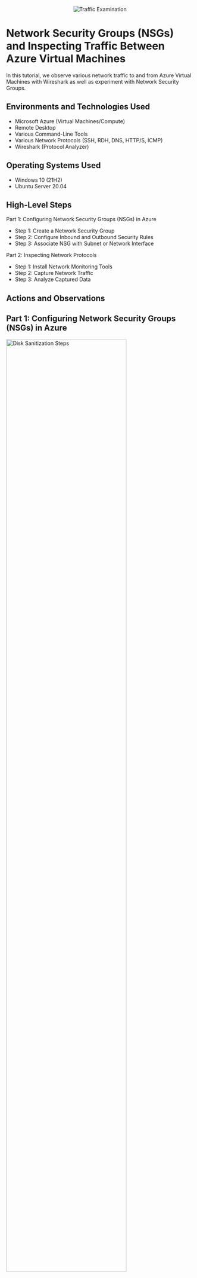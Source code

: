<p align="center">
<img src="https://i.imgur.com/Ua7udoS.png" alt="Traffic Examination"/>
</p>

<h1>Network Security Groups (NSGs) and Inspecting Traffic Between Azure Virtual Machines</h1>
In this tutorial, we observe various network traffic to and from Azure Virtual Machines with Wireshark as well as experiment with Network Security Groups. <br />

<h2>Environments and Technologies Used</h2>

- Microsoft Azure (Virtual Machines/Compute)
- Remote Desktop
- Various Command-Line Tools
- Various Network Protocols (SSH, RDH, DNS, HTTP/S, ICMP)
- Wireshark (Protocol Analyzer)

<h2>Operating Systems Used </h2>

- Windows 10 (21H2)
- Ubuntu Server 20.04

<h2>High-Level Steps</h2>
<p>
Part 1: Configuring Network Security Groups (NSGs) in Azure
  
  - Step 1: Create a Network Security Group
  - Step 2: Configure Inbound and Outbound Security Rules
  - Step 3: Associate NSG with Subnet or Network Interface
    
Part 2: Inspecting Network Protocols

  - Step 1: Install Network Monitoring Tools
  - Step 2: Capture Network Traffic
  - Step 3: Analyze Captured Data
  <p>
<h2>Actions and Observations</h2>
<h2>Part 1: Configuring Network Security Groups (NSGs) in Azure</h2>
<img src="https://i.imgur.com/DJmEXEB.png" height="80%" width="80%" alt="Disk Sanitization Steps"/>
<h2>Step 1: Create a Network Security Group</h2>

1. **Log in to the Azure Portal:**
   - Navigate to [Azure Portal](https://portal.azure.com) and log in with your credentials.

2. **Navigate to NSGs:**
   - In the left-hand menu, select **All services** > **Networking** > **Network security groups**.

3. **Create a New NSG:**
   - Click on **+ Add**.
   - Fill in the required details:
     - **Name**: Enter a name for the NSG.
     - **Subscription**: Select your Azure subscription.
     - **Resource group**: Select an existing resource group or create a new one.
     - **Location**: Choose the location closest to your resources.

4. **Create the NSG:**
   - Click **Review + create** and then **Create** to deploy the NSG.
<img src="https://i.imgur.com/DJmEXEB.png" height="80%" width="80%" alt="Disk Sanitization Steps"/>
<h2>Step 2: Configure Inbound and Outbound Security Rules</h2>

1. **Select the NSG:**
   - Once the NSG is created, navigate to it by selecting **Resource groups**, then the specific resource group, and finally the NSG you just created.

2. **Add Inbound Security Rule:**
   - Click on **Inbound security rules** > **+ Add**.
   - Configure the inbound rule:
     - **Source**: Any or specify an IP range.
     - **Source port ranges**: * (all ports) or specify a range.
     - **Destination**: Any or specify a destination IP.
     - **Destination port ranges**: Specify the port range (e.g., 80 for HTTP).
     - **Protocol**: TCP, UDP, or Any.
     - **Action**: Allow or Deny.
     - **Priority**: Set a priority number (lower numbers have higher priority).
     - **Name**: Enter a name for the rule.
   - Click **Add** to create the rule.

3. **Add Outbound Security Rule:**
   - Click on **Outbound security rules** > **+ Add**.
   - Configure the outbound rule with similar settings to the inbound rule.
<img src="https://i.imgur.com/DJmEXEB.png" height="80%" width="80%" alt="Disk Sanitization Steps"/>
<h2>Step 3: Associate NSG with Subnet or Network Interface</h2>

1. **Associate with a Subnet:**
   - Go to the **Settings** section of the NSG.
   - Click **Subnets** > **+ Associate**.
   - Select the virtual network and subnet you want to associate with the NSG.

2. **Associate with a Network Interface:**
   - Go to **Settings** > **Network interfaces** > **+ Associate**.
   - Select the network interface you want to associate with the NSG.

<h2>Part 2: Inspecting Network Protocols</h2>
<img src="https://i.imgur.com/DJmEXEB.png" height="80%" width="80%" alt="Disk Sanitization Steps"/>
<h2>Step 1: Install Network Monitoring Tools</h2>

1. **Wireshark:**
   - Download and install [Wireshark](https://www.wireshark.org/), a popular network protocol analyzer.
   - Launch Wireshark and select the network interface to start capturing packets.

2. **Azure Network Watcher:**
   - In the Azure Portal, navigate to **All services** > **Networking** > **Network Watcher**.
   - Enable Network Watcher for your region if it's not already enabled.
<img src="https://i.imgur.com/DJmEXEB.png" height="80%" width="80%" alt="Disk Sanitization Steps"/>
<h2> Step 2: Capture Network Traffic</h2>

1. **Capture Traffic with Wireshark:**
   - Start a capture session in Wireshark by selecting the desired network interface.
   - Analyze the captured packets to inspect the network protocols in use (e.g., TCP, UDP, HTTP).

2. **Capture Traffic with Azure Network Watcher:**
   - Navigate to **Network Watcher** > **Packet capture**.
   - Click **+ Add** to create a new packet capture.
   - Fill in the required details:
     - **Target virtual machine**: Select the VM you want to capture traffic from.
     - **Name**: Enter a name for the packet capture session.
     - **Storage account**: Select a storage account to save the capture file.
     - **Time limit**: Set the duration for the capture.
     - **Filters**: Specify any filters (e.g., IP addresses, ports).
   - Click **OK** to start the capture.
<img src="https://i.imgur.com/DJmEXEB.png" height="80%" width="80%" alt="Disk Sanitization Steps"/>
<h2>Step 3: Analyze Captured Data</h2>

1. **Analyze with Wireshark:**
   - Use Wireshark's interface to filter and analyze the captured data.
   - Apply filters (e.g., `http`, `tcp.port == 80`) to focus on specific protocols or traffic types.
   - Examine packet details to understand the communication patterns and identify any issues.

2. **Analyze with Azure Network Watcher:**
   - After the capture session completes, download the capture file from the specified storage account.
   - Open the capture file in Wireshark or another packet analysis tool.
   - Analyze the traffic to identify anomalies, performance issues, or security concerns.

<h2>Conclusion<h2>

By following these steps, you have configured Network Security Groups (NSGs) in Azure to control inbound and outbound traffic to your resources. Additionally, you have used network monitoring tools like Wireshark and Azure Network Watcher to capture and analyze network protocols. This comprehensive guide demonstrates your ability to secure and monitor network traffic in a cloud environment, showcasing your expertise in network security management.



